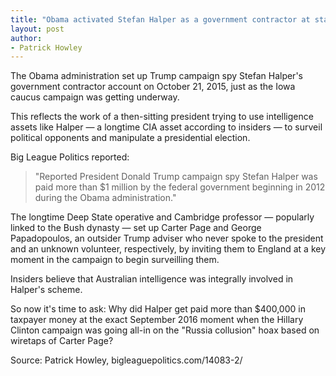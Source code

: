 ```yaml
---
title: "Obama activated Stefan Halper as a government contractor at start of primaries"
layout: post
author:
- Patrick Howley
---
```


The Obama administration set up Trump campaign spy Stefan Halper's government contractor account on October 21, 2015, just as the Iowa caucus campaign was getting underway.

This reflects the work of a then-sitting president trying to use intelligence assets like Halper — a longtime CIA asset according to insiders — to surveil political opponents and manipulate a presidential election.

Big League Politics reported:

> "Reported President Donald Trump campaign spy Stefan Halper was paid more than $1 million by the federal government beginning in 2012 during the Obama administration."

The longtime Deep State operative and Cambridge professor — popularly linked to the Bush dynasty — set up Carter Page and George Papadopoulos, an outsider Trump adviser who never spoke to the president and an unknown volunteer, respectively, by inviting them to England at a key moment in the campaign to begin surveilling them.

Insiders believe that Australian intelligence was integrally involved in Halper's scheme.

So now it's time to ask: Why did Halper get paid more than $400,000 in taxpayer money at the exact September 2016 moment when the Hillary Clinton campaign was going all-in on the "Russia collusion" hoax based on wiretaps of Carter Page?

Source: Patrick Howley, bigleaguepolitics.com/14083-2/
